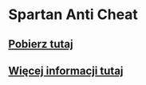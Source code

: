 # Spartan Anti Cheat

## [Pobierz tutaj](https://www.spigotmc.org/resources/spartan-anti-cheat-advanced-cheat-detection-hack-blocker-1-7-2-1-17-1.25638/)

## [Więcej informacji tutaj](https://www.spigotmc.org/resources/spartan-anti-cheat-advanced-cheat-detection-hack-blocker-1-7-2-1-17-1.25638/update?update=424149)
